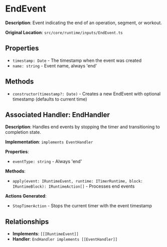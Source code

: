 # EndEvent

**Description**: Event indicating the end of an operation, segment, or workout.

**Original Location**: `src/core/runtime/inputs/EndEvent.ts`

## Properties

*   `timestamp: Date` - The timestamp when the event was created
*   `name: string` - Event name, always 'end'

## Methods

*   `constructor(timestamp?: Date)` - Creates a new EndEvent with optional timestamp (defaults to current time)

## Associated Handler: EndHandler

**Description**: Handles end events by stopping the timer and transitioning to completion state.

**Implementation**: `implements EventHandler`

**Properties**:
*   `eventType: string` - Always 'end'

**Methods**:
*   `apply(event: IRuntimeEvent, runtime: ITimerRuntime, block: IRuntimeBlock): IRuntimeAction[]` - Processes end events

**Actions Generated**:
*   `StopTimerAction` - Stops the current timer with the event timestamp

## Relationships
*   **Implements**: `[[IRuntimeEvent]]`
*   **Handler**: `EndHandler implements [[EventHandler]]`